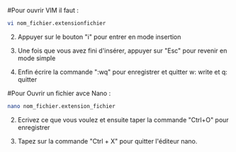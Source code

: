 #Pour ouvrir VIM il faut : 
```bash 
vi nom_fichier.extensionfichier
```

2. Appuyer sur le bouton "i" pour entrer en mode insertion 

3. Une fois que vous avez fini d'insérer, appuyer sur "Esc" pour revenir en mode simple

4. Enfin écrire la commande ":wq" pour enregistrer et quitter w: write et q: quitter

#Pour Ouvrir un fichier avce Nano :
```bash
nano nom_fichier.extension_fichier
```

2. Ecrivez ce que vous voulez et ensuite taper la commande "Ctrl+O" pour enregistrer

3. Tapez sur la commande "Ctrl + X" pour quitter l'éditeur nano.
